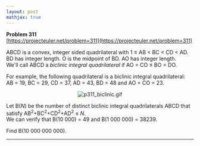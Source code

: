 ```yaml
---
layout: post
mathjax: true
---
```

**Problem 311**  
[https://projecteuler.net/problem=311](https://projecteuler.net/problem=311)

<p>ABCD is a convex, integer sided quadrilateral with 1 ≤ AB &lt; BC &lt; CD &lt; AD.<br />
BD has integer length. O is the midpoint of BD. AO has integer length.<br />
We'll call ABCD a <i>biclinic integral quadrilateral</i> if AO = CO ≤ BO = DO.<br /></p>

<p>For example, the following quadrilateral is a biclinic integral quadrilateral:<br />
AB = 19, BC = 29, CD = 37, AD = 43, BD = 48 and AO = CO = 23.
</p>

<div align="center"><img src="project/images/p311_biclinic.gif" class="dark_img" alt="p311_biclinic.gif" /></div>

<p>Let B(<var>N</var>) be the number of distinct biclinic integral quadrilaterals ABCD that satisfy AB<sup>2</sup>+BC<sup>2</sup>+CD<sup>2</sup>+AD<sup>2</sup> ≤ <var>N</var>.<br />
We can verify that B(10 000) = 49 and B(1 000 000) = 38239.
</p>

<p>Find B(10 000 000 000).
</p>

---
